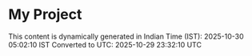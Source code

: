 # My Project

This content is dynamically generated in Indian Time (IST): 2025-10-30 05:02:10 IST
Converted to UTC: 2025-10-29 23:32:10 UTC
